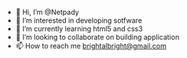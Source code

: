 - 👋 Hi, I’m @Netpady
- 👀 I’m interested in developing sotfware
- 🌱 I’m currently learning html5 and css3
- 💞️ I’m looking to collaborate on building application
- 📫 How to reach me brightalbright@gmail.com

<!---
Netpady/Netpady is a ✨ special ✨ repository because its `README.md` (this file) appears on your GitHub profile.
You can click the Preview link to take a look at your changes.
--->
